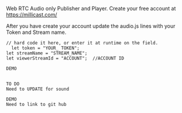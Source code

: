 Web RTC Audio only Publisher and Player.
Create your free account at https://millicast.com/


After you have create your account update the audio.js lines with your Token and Stream name.


    // hard code it here, or enter it at runtime on the field.
	  let token = "YOUR_ TOKEN";
    let streamName = "STREAM_NAME";
    let viewerStreamId = "ACCOUNT";  //ACCOUNT ID
    
    DEMO
    
    
    TO DO
    Need to UPDATE for sound
    
    DEMO
    Need to link to git hub
    
    
    
    
    
